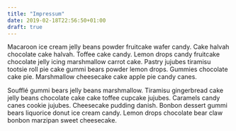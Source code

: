 ```yaml
---
title: "Impressum"
date: 2019-02-18T22:56:50+01:00
draft: true
---
```


Macaroon ice cream jelly beans powder fruitcake wafer candy. Cake halvah chocolate cake halvah. Toffee cake candy. Lemon drops candy fruitcake chocolate jelly icing marshmallow carrot cake. Pastry jujubes tiramisu tootsie roll pie cake gummi bears powder lemon drops. Gummies chocolate cake pie. Marshmallow cheesecake cake apple pie candy canes.

Soufflé gummi bears jelly beans marshmallow. Tiramisu gingerbread cake jelly beans chocolate cake cake toffee cupcake jujubes. Caramels candy canes cookie jujubes. Cheesecake pudding danish. Bonbon dessert gummi bears liquorice donut ice cream candy. Lemon drops chocolate bear claw bonbon marzipan sweet cheesecake.
